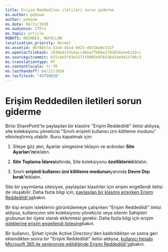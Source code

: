 ```yaml
---
title: Erişim Reddedilen iletileri sorun giderme
ms.author: pebaum
author: pebaum
ms.date: 04/21/2020
ms.audience: ITPro
ms.topic: article
ROBOTS: NOINDEX, NOFOLLOW
localization_priority: Normal
ms.assetid: d678b57a-53ad-4414-9423-d8726a0c532f
ms.openlocfilehash: 1930edcfd14acc48ea77b66e2793654a3e6332cc
ms.sourcegitcommit: 631cbb5f03e5371f0995e976536d24e9d13746c3
ms.translationtype: MT
ms.contentlocale: tr-TR
ms.lasthandoff: 04/22/2020
ms.locfileid: "43759820"
---
```

# <a name="troubleshoot-access-denied-messages"></a>Erişim Reddedilen iletileri sorun giderme

Birisi SharePoint'te paylaşılan bir klasöre "Erişim Reddedildi" iletisi aldıysa, site koleksiyonu yöneticisi "Sınırlı erişimli kullanıcı izni kilitleme modunu" etkinleştirmiş olabilir. Bunu kapatmak için: 
  
1. Siteye göz atın, Ayarlar simgesine tıklayın ve ardından **Site Ayarları'nı**tıklatın.
    
2. **Site Toplama İdaresi**altında, Site koleksiyonu **özelliklerini**tıklatın.
    
3. Sınırlı **erişimli kullanıcı izni kilitleme modunun**yanında **Devre Dışı bırak'ı**tıklatın.
    
Site bir yayımlama sitesiyse, paylaşılan klasörler için erişim engellendi iletisi de oluşabilir. Daha fazla bilgi için, [paylaşılan bir klasöre erişirken Erişim Reddedildi'ye](https://go.microsoft.com/fwlink/?linkid=2004317)bakın.
  
Bir kişi erişim isteklerini görüntülemeye çalışırken "Erişim Reddedildi" iletisi aldıysa, kullanıcının site koleksiyonu yöneticisi veya sitenin Sahipleri grubunun bir üyesi olarak eklenmesi gerekir. Daha fazla bilgi için erişim [isteklerine erişim engellendi listesine](https://go.microsoft.com/fwlink/?linkid=2004220)bakın.
  
Bir kullanıcı, Şirket içinde Active Directory'den kaldırıldıktan ve sonra geri eklendikten sonra bir "Erişim Reddedildi" iletisi aldıysa, [kullanıcı hesabı Microsoft 365 ile senkronize edildiğinde Erişim Reddedildi'ye](https://go.microsoft.com/fwlink/?linkid=2004318)bakın.
  

